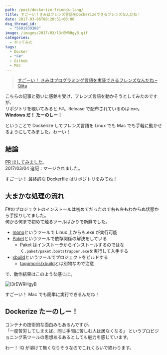 ```yaml
---
path: /post/dockerize-friends-lang/
title: すごーい！きみはフレンズ言語をDockerizeできるフレンズなんだね！
date: 2017-03-06T08:20:51+00:00
dsq_thread_id:
  - "5601930388"
image: /images/2017/03/l3rEWRHgyB.gif
categories:
  - やってみた
tags:
  - Docker
  - "F#"
  - Github
  - Mac
---
```


> [すごーい！ きみはプログラミング言語を実装できるフレンズなんだね – Qiita](http://qiita.com/vain0/items/6d3b75f667d3ec7f1d2a)

こちらの記事と勢いに感銘を受け、フレンズ言語を動かそうとしてみたのですが、  
リポジトリを覗いてみると F#。Release で配布されているのは exe。  
**Windows だ！ たーのしー！**

ということで Dockerize してフレンズ言語を Linux でも Mac でも手軽に動かせるようにしてみました。わーい！

<!--more-->

## 結論

[PR 出してみました](https://github.com/vain0/VainZero.Friends/pull/1)。  
2017/03/04 追記：マージされました。

すごーい！ 最終的な Dockerfile はリポジトリをみてね！

## 大まかな処理の流れ

F#のプロジェクトのインストールは初めてだったので右も左もわからぬ状態から手探りしてました。  
何から何まで初めて触るツールばかりで新鮮でした。

- [mono](<https://ja.wikipedia.org/wiki/Mono_(%E3%82%BD%E3%83%95%E3%83%88%E3%82%A6%E3%82%A7%E3%82%A2)>)というツールで Linux 上からも.exe が実行可能
- [Paket](https://fsprojects.github.io/Paket/)というツールで依存関係の解決をしている
  - Paket はインストーラからインストールするのではなく`.paket/paket.bootstrapper.exe`を実行して入手する
- [xbuild](http://www.mono-project.com/docs/tools+libraries/tools/xbuild/)というツールでプロジェクトをビルドする
  - [tagomoris/xbuild](https://github.com/tagomoris/xbuild)とは別物なので注意

で、動作結果はこのような感じに。

![l3rEWRHgyB](/images/2017/03/l3rEWRHgyB.gif)

すごーい！ Mac でも簡単に実行できるんだね！

## Dockerize たーのしー！

コンテナの技術的な面白みもあるんですが、  
「一度苦労してしまえば、同じ手間に苦しむ人は居なくなる」 というプロビジョニング系ツールの思想あるあるとしても魅力を感じています。

わー！ IQ が溶けて無くなりそうなのでこれくらいで終わります。
